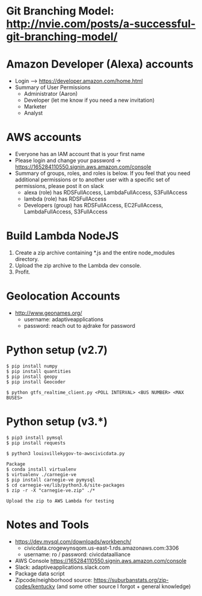 # Git Branching Model: http://nvie.com/posts/a-successful-git-branching-model/ 

# Amazon Developer (Alexa) accounts
* Login --> https://developer.amazon.com/home.html
* Summary of User Permissions
	* Administrator (Aaron)
	* Developer (let me know if you need a new invitation)
	* Marketer
	* Analyst

# AWS accounts
* Everyone has an IAM account that is your first name
* Please login and change your password -> https://165284110550.signin.aws.amazon.com/console
* Summary of groups, roles, and roles is below. If you feel that you need additional permissions or to another user with a specific set of  permissions, please post it on slack
	* alexa (role) has RDSFullAccess, LambdaFullAccess, S3FullAccess
	* lambda (role) has RDSFullAccess
	* Developers (group) has RDSFullAccess, EC2FullAccess, LambdaFullAccess, S3FullAccess

# Build Lambda NodeJS 
1. Create a zip archive containing *.js and the entire node_modules directory.
2. Upload the zip archive to the Lambda dev console.
3. Profit.


# Geolocation Accounts
* http://www.geonames.org/
	* username: adaptiveapplications
	* password: reach out to ajdrake for password

# Python setup (v2.7)

~~~~
$ pip install numpy
$ pip install quantities
$ pip install geopy
$ pip install Geocoder

$ python gtfs_realtime_client.py <POLL INTERVAL> <BUS NUMBER> <MAX BUSES>
~~~~

# Python setup (v3.*)

~~~~
$ pip3 install pymsql
$ pip install requests

$ python3 louisvillekygov-to-awscivicdata.py

Package
$ conda install virtualenv
$ virtualenv ./carnegie-ve
$ pip install carnegie-ve pymysql
$ cd carnegie-ve/lib/python3.6/site-packages
$ zip -r -X "carnegie-ve.zip" ./*

Upload the zip to AWS Lambda for testing
~~~~

# Notes and Tools
* https://dev.mysql.com/downloads/workbench/
	* civicdata.crogewynsqom.us-east-1.rds.amazonaws.com:3306
	* username: ro / password: civicdataalliance
* AWS Console https://165284110550.signin.aws.amazon.com/console
* Slack: adaptiveapplications.slack.com
* Package data script
* Zipcode/neighborhood source: https://suburbanstats.org/zip-codes/kentucky  (and some other source I forgot + general knowledge)